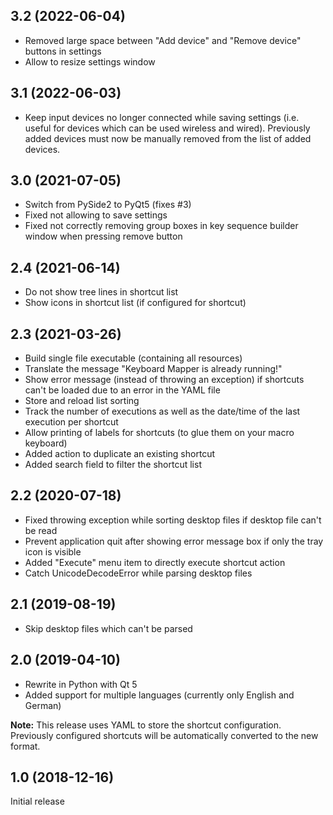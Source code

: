 ## 3.2 (2022-06-04)

* Removed large space between "Add device" and "Remove device" buttons in settings
* Allow to resize settings window

## 3.1 (2022-06-03)

* Keep input devices no longer connected while saving settings (i.e. useful for devices which can be used wireless and wired). Previously added devices must now be manually removed from the list of added devices.

## 3.0 (2021-07-05)

* Switch from PySide2 to PyQt5 (fixes #3)
* Fixed not allowing to save settings
* Fixed not correctly removing group boxes in key sequence builder window when pressing remove button

## 2.4 (2021-06-14)

* Do not show tree lines in shortcut list
* Show icons in shortcut list (if configured for shortcut)

## 2.3 (2021-03-26)

* Build single file executable (containing all resources)
* Translate the message "Keyboard Mapper is already running!"
* Show error message (instead of throwing an exception) if shortcuts can't be loaded due to an error in the YAML file
* Store and reload list sorting
* Track the number of executions as well as the date/time of the last execution per shortcut
* Allow printing of labels for shortcuts (to glue them on your macro keyboard)
* Added action to duplicate an existing shortcut
* Added search field to filter the shortcut list

## 2.2 (2020-07-18)

* Fixed throwing exception while sorting desktop files if desktop file can't be read
* Prevent application quit after showing error message box if only the tray icon is visible
* Added "Execute" menu item to directly execute shortcut action
* Catch UnicodeDecodeError while parsing desktop files

## 2.1 (2019-08-19)

* Skip desktop files which can't be parsed

## 2.0 (2019-04-10)

* Rewrite in Python with Qt 5
* Added support for multiple languages (currently only English and German)

**Note:** This release uses YAML to store the shortcut configuration. Previously configured shortcuts will be automatically converted to the new format.

## 1.0 (2018-12-16)

Initial release